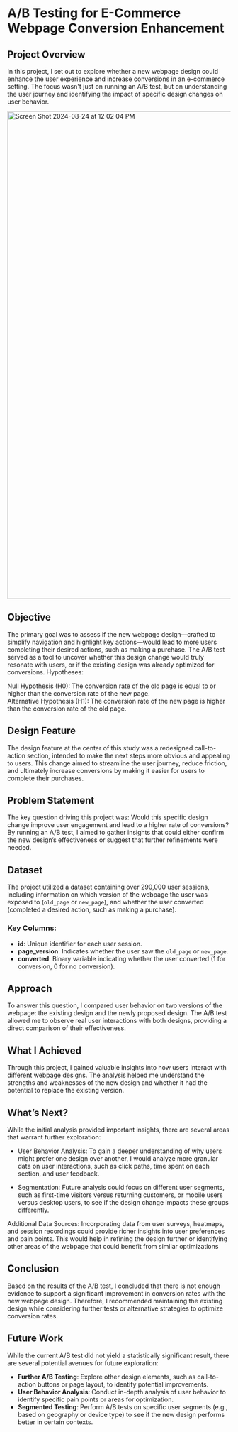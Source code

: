 # A/B Testing for E-Commerce Webpage Conversion Enhancement

## Project Overview
In this project, I set out to explore whether a new webpage design could enhance the user experience and increase conversions in an e-commerce setting. The focus wasn't just on running an A/B test, but on understanding the user journey and identifying the impact of specific design changes on user behavior.  <br>

<img width="1098" alt="Screen Shot 2024-08-24 at 12 02 04 PM" src="https://github.com/user-attachments/assets/a9942767-d163-4b93-8f68-a8c62fa4524c">

## Objective
The primary goal was to assess if the new webpage design—crafted to simplify navigation and highlight key actions—would lead to more users completing their desired actions, such as making a purchase. The A/B test served as a tool to uncover whether this design change would truly resonate with users, or if the existing design was already optimized for conversions.
Hypotheses:

Null Hypothesis (H0): The conversion rate of the old page is equal to or higher than the conversion rate of the new page. <br>
Alternative Hypothesis (H1): The conversion rate of the new page is higher than the conversion rate of the old page.

## Design Feature

The design feature at the center of this study was a redesigned call-to-action section, intended to make the next steps more obvious and appealing to users. This change aimed to streamline the user journey, reduce friction, and ultimately increase conversions by making it easier for users to complete their purchases.

## Problem Statement

The key question driving this project was: Would this specific design change improve user engagement and lead to a higher rate of conversions? By running an A/B test, I aimed to gather insights that could either confirm the new design’s effectiveness or suggest that further refinements were needed.



## Dataset
The project utilized a dataset containing over 290,000 user sessions, including information on which version of the webpage the user was exposed to (`old_page` or `new_page`), and whether the user converted (completed a desired action, such as making a purchase).

### Key Columns:
- **id**: Unique identifier for each user session.
- **page_version**: Indicates whether the user saw the `old_page` or `new_page`.
- **converted**: Binary variable indicating whether the user converted (1 for conversion, 0 for no conversion).

## Approach
To answer this question, I compared user behavior on two versions of the webpage: the existing design and the newly proposed design. The A/B test allowed me to observe real user interactions with both designs, providing a direct comparison of their effectiveness.

## What I Achieved
Through this project, I gained valuable insights into how users interact with different webpage designs. The analysis helped me understand the strengths and weaknesses of the new design and whether it had the potential to replace the existing version.

## What’s Next?
While the initial analysis provided important insights, there are several areas that warrant further exploration:

- User Behavior Analysis: To gain a deeper understanding of why users might prefer one design over another, I would analyze more granular data on user interactions, such as click paths, time spent on each section, and user feedback.

- Segmentation: Future analysis could focus on different user segments, such as first-time visitors versus returning customers, or mobile users versus desktop users, to see if the design change impacts these groups differently.

Additional Data Sources: Incorporating data from user surveys, heatmaps, and session recordings could provide richer insights into user preferences and pain points. This would help in refining the design further or identifying other areas of the webpage that could benefit from similar optimizations

## Conclusion
Based on the results of the A/B test, I concluded that there is not enough evidence to support a significant improvement in conversion rates with the new webpage design. Therefore, I recommended maintaining the existing design while considering further tests or alternative strategies to optimize conversion rates.

## Future Work
While the current A/B test did not yield a statistically significant result, there are several potential avenues for future exploration:
- **Further A/B Testing**: Explore other design elements, such as call-to-action buttons or page layout, to identify potential improvements.
- **User Behavior Analysis**: Conduct in-depth analysis of user behavior to identify specific pain points or areas for optimization.
- **Segmented Testing**: Perform A/B tests on specific user segments (e.g., based on geography or device type) to see if the new design performs better in certain contexts.


